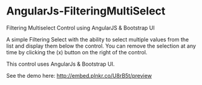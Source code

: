 # AngularJs-FilteringMultiSelect
Filtering Multiselect Control using AngularJS &amp; Bootstrap UI

A simple Filtering Select with the ability to select multiple values from the list and display them below the control.
You can remove the selection at any time by clicking the (x) button on the right of the control.

This control uses AngularJs & Bootstrap UI.

See the demo here: http://embed.plnkr.co/U8rB5t/preview
